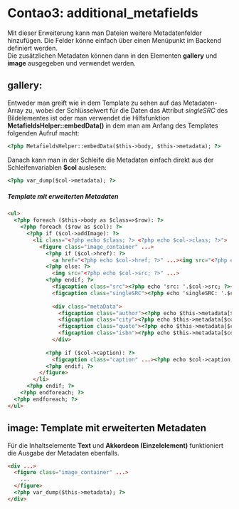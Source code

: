Contao3: additional_metafields
====================================

Mit dieser Erweiterung kann man Dateien weitere Metadatenfelder hinzufügen. Die Felder könne einfach über einen Menüpunkt im Backend definiert werden.  
Die zusätzlichen Metadaten können dann in den Elementen **gallery** und **image** ausgegeben und verwendet werden.

## gallery: 

Entweder man greift wie in dem Template zu sehen auf das Metadaten-Array zu, wobei der Schlüsselwert für die Daten das Attribut *singleSRC* des Bildelementes ist oder man verwendet die Hilfsfunktion **MetafieldsHelper::embedData()** in dem man am Anfang des Templates folgenden Aufruf macht:

```html
<?php MetafieldsHelper::embedData($this->body, $this->metadata); ?>
```
Danach kann man in der Schleife die Metadaten einfach direkt aus der Schleifenvariablen **$col** auslesen:
```html
<?php var_dump($col->metadata); ?>
```




##### Template mit erweiterten Metadaten
```html
<ul>
  <?php foreach ($this->body as $class=>$row): ?>
    <?php foreach ($row as $col): ?>
      <?php if ($col->addImage): ?>
        <li class="<?php echo $class; ?> <?php echo $col->class; ?>">
          <figure class="image_container" ...>
            <?php if ($col->href): ?>
              <a href="<?php echo $col->href; ?>" ...><img src="<?php echo $col->src; ?>" ...></a>
            <?php else: ?>
              <img src="<?php echo $col->src; ?>" ...>
            <?php endif; ?>
              <figcaption class="src"><?php echo 'src: '.$col->src; ?></figcaption>
              <figcaption class="singleSRC"><?php echo 'singleSRC: '.$col->singleSRC; ?></figcaption>
              
              <div class="metaData">
                <figcaption class="author"><?php echo $this->metadata[$col->singleSRC][author]; ?></figcaption>
                <figcaption class="city"><?php echo $this->metadata[$col->singleSRC][city]; ?></figcaption>
                <figcaption class="quote"><?php echo $this->metadata[$col->singleSRC][quote]; ?></figcaption>
                <figcaption class="isbn"><?php echo $this->metadata[$col->singleSRC]['isbn']; ?></figcaption>
              </div>
	      
            <?php if ($col->caption): ?>
              <figcaption class="caption" ...><?php echo $col->caption; ?></figcaption>
            <?php endif; ?>
          </figure>
        </li>
      <?php endif; ?>
    <?php endforeach; ?>
  <?php endforeach; ?>
</ul>
```

## **image**: Template mit erweiterten Metadaten

Für die Inhaltselemente **Text** und **Akkordeon (Einzelelement)** funktioniert die Ausgabe der Metadaten ebenfalls.

```html
<div ...>
  <figure class="image_container" ...>
    ...
  </figure>
  <?php var_dump($this->metadata); ?>
</div>
```



